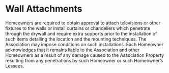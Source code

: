 # Wall Attachments

Homeowners are required to obtain approval to attach televisions or other fixtures to the walls or install curtains or chandeliers which penetrate through the drywall and require extra supports prior to the installation of such items detailing the location and the mounting techniques. The Association may impose conditions on such installations. Each Homeowner acknowledges that it remains liable to the Association and other Homeowners as a result of any damage caused to the Association Property resulting from any penetrations by such Homeowner or such Homeowner’s Lessees.

